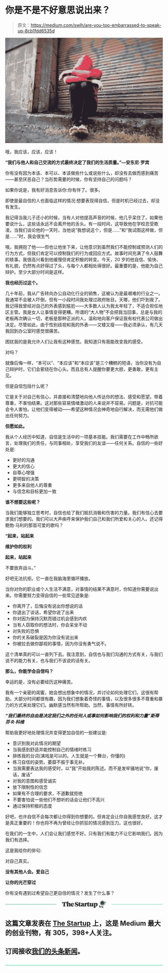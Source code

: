 # 你是不是不好意思说出来？

> 原文：<https://medium.com/swlh/are-you-too-embarrassed-to-speak-up-8cb1fdd6535d>

![](img/6cabac63217e258d14781a75d062f42a.png)

哦，我应该，应该，应该！

**“我们与他人和自己交流的方式最终决定了我们的生活质量。”—安东尼·罗宾**

你有没有因为本该、本可以、本该做些什么或说些什么，却没有去做而感到痛苦——甚至厌恶自己？当形势需要的时候，你有坚持自己的问题吗？

如果你说是，我有好消息告诉你:你有伴了。很多。

即使是最自信的人也面临这样的情况:想要表现得自信，但是时机已经过去，却没有发生。

我记得当我儿子还小的时候，当有人对他提高声音的时候，他几乎呆住了。如果他要说什么，这些话永远不会离开他的舌头。有一段时间，这导致他在学校忍受欺凌。当我们谈论他的一天时，当他说“我想说这个，但是……”和“我试图这样做，但是……”时，我会很生气

哦，我拥抱了他——但也让他坐下来，让他意识到虽然我们不能控制或预测人们的行为方式，但我们肯定可以控制我们的行为或回应方式。故事时间充满了令人鼓舞的轶事。我很高兴看到他缓慢但肯定积极的转变。今天，20 岁的他自信、愉快、有礼貌，仍然有点好得过了头，与每个人都相处得很好。最重要的是，他能为自己辩护。至少大部分时间是这样。

**我也经历过这个。**

几十年前，我从广告转向办公自动化行业的销售，这被认为是最艰难的行业之一。我通常不会被人吓倒，但有一小段时间我处理过政府账目。天哪，他们吓到我了。我记得我曾经对自己的外表感到尴尬——大多数人认为我太年轻了，不适合担任地区主管。我是女人让事情变得更糟。所谓的“大人物”不会把我当回事，总是与我的老板再次确认一切，老板是那种正派的人，温和地向客户保证我有权代表公司做出决定。尽管如此，由于性别歧视和我的外表——又矮又瘦——我必须承认，有几天我回到办公室时感觉很痛苦。

困扰我的是我允许人们让我有这种感觉。我知道只有我能改变我的感受。

对吗？

就像后悔一样，“本可以”、“本应该”和“本应该”是三个糟糕的短语，当你没有为自己辩护时，它们会萦绕在你心头。而且总有人提醒你要更大胆，更勇敢，更有主见。

但是自信包括什么呢？

它是关于对自己有信心，并直接和清楚地向他人传达你的想法、感受和愿望。带着尊重，不害怕结果。这对那些容易情绪激动的人来说并不容易。问题是，对抗可能会令人害怕，让他们变得被动——希望这种情况会神奇地自行解决，而无需他们做出任何努力。

**但愿如此。**

我从个人经历中知道，自信是生活中的一项基本技能。我们需要在工作中畅所欲言，处理我们的责任，与同事相处，享受我们的友谊——任何关系。自信的一些好处是:

*   更好的沟通
*   更大的信心
*   自尊心增强
*   更明智的决策
*   更多来自他人的尊重
*   与信念和目标更加一致

**谁不想要这些呢？**

当我们能够独立思考时，自信也给了我们抵抗消极和伤害的力量。我们有信心去要求我们想要的。我们可以大声疾呼来保护我们自己和我们所爱和关心的人。还记得鲍勃·马利的那首可爱的歌吗？

**“起来，站起来**

**维护你的权利**

**起来，站起来**

不要放弃战斗。”

好吧无法抗拒。它一直在我脑海里循环播放。

当你对你的职业或个人生活不满意，对事情的结果不满意时，你知道你需要说出来。你需要努力变得自信的一些常见迹象是:

*   你离开了，后悔没有说出你想说的话
*   你退出了谈话，希望你说了出来
*   你对因为保持沉默而错过机会感到内疚
*   当有人窃取你的想法时，你会呆坐不动
*   对失败的恐惧
*   你的关系破裂是因为你没有说出来
*   你被拉去做你鄙视的事情，因为你没有勇气说不。

这个清单真的可以一直列下去。我注意到，自信也与我们沟通的方式有关，与我们说不的能力有关，也与我们不该说的话有关。

**那么，你能学会自信吗？**

幸运的是，没有必要经历这种痛苦。

我有一个亲密的闺蜜，她会想出想象中的情况，并讨论如何处理它们，这很有帮助。大部分时间都很有趣，因为我们想象着奇怪的事情，以及很多很多不尊重和暴力的方式来处理它们。幽默感当然有所帮助。当然，事情有所好转。

***“我们最终的自由是决定我们之外的任何人或事如何影响我们的权利和力量”斯蒂芬·R·科维***

帮助我更好地处理情况并变得更加自信的一些建议是:

*   意识到我对此情况的期望
*   当我感到舒适并能控制自己的情绪时练习
*   排练我的台词(演戏是可以的。人生就是一个舞台，你懂的)
*   练习自信的姿势。萎靡不振于事无补。
*   当我需要表达我的感受时，以“我”开始我的陈述。而不是发牢骚地说“你，废话，废话”
*   对我的意图和感受诚实
*   放下限制性的信念
*   如果有不合理的要求，不道歉就拒绝
*   不要害怕说一些他们不想听的话会让他们不高兴
*   通过保持积极的态度

好吧，也许自信不会每次都让你得到你想要的。但肯定会让你自我感觉良好。这才是真正重要的！你也将不再为曾经让你抓狂的情况感到压力。这也很好。

在我们的一生中，人们会让我们感觉不好。只有我们有能力不让它影响我们。因为我们有选择。

这是我给你的俳句:

对自己真实。

**没有其他人会。爱自己**

**让你的光芒穿过**

你有没有遇到过希望自己更自信的情况？发生了什么事？

[![](img/308a8d84fb9b2fab43d66c117fcc4bb4.png)](https://medium.com/swlh)

## 这篇文章发表在 [The Startup](https://medium.com/swlh) 上，这是 Medium 最大的创业刊物，有 305，398+人关注。

## 订阅接收[我们的头条新闻](http://growthsupply.com/the-startup-newsletter/)。

[![](img/b0164736ea17a63403e660de5dedf91a.png)](https://medium.com/swlh)